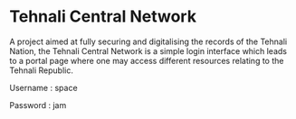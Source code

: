 # Tehnali Central Network

A project aimed at fully securing and digitalising the records of the Tehnali Nation, the Tehnali Central Network is a simple login interface which leads to a portal page where one may access different resources relating to the Tehnali Republic.


Username : space

Password : jam

